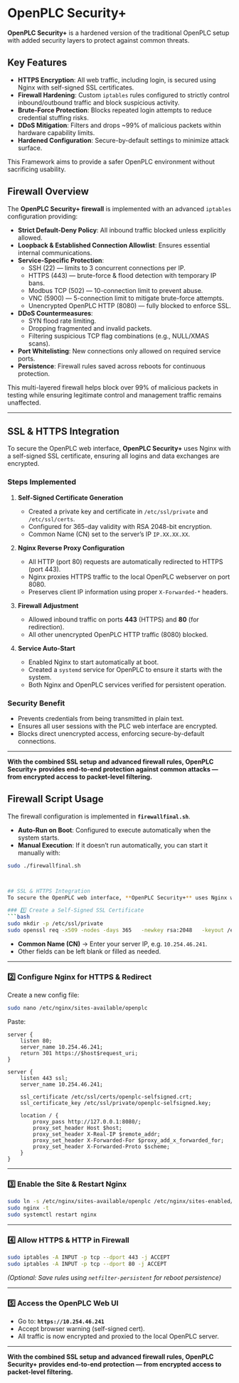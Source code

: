 # OpenPLC Security+

**OpenPLC Security+** is a hardened version of the traditional OpenPLC setup with added security layers to protect against common threats.

## Key Features
- **HTTPS Encryption**: All web traffic, including login, is secured using Nginx with self-signed SSL certificates.
- **Firewall Hardening**: Custom `iptables` rules configured to strictly control inbound/outbound traffic and block suspicious activity.
- **Brute-Force Protection**: Blocks repeated login attempts to reduce credential stuffing risks.
- **DDoS Mitigation**: Filters and drops ~99% of malicious packets within hardware capability limits.
- **Hardened Configuration**: Secure-by-default settings to minimize attack surface.

This Framework aims to provide a safer OpenPLC environment without sacrificing usability.

## Firewall Overview
The **OpenPLC Security+ firewall** is implemented with an advanced `iptables` configuration providing:

- **Strict Default-Deny Policy**: All inbound traffic blocked unless explicitly allowed.
- **Loopback & Established Connection Allowlist**: Ensures essential internal communications.
- **Service-Specific Protection**:
  - SSH (22) — limits to 3 concurrent connections per IP.
  - HTTPS (443) — brute-force & flood detection with temporary IP bans.
  - Modbus TCP (502) — 10-connection limit to prevent abuse.
  - VNC (5900) — 5-connection limit to mitigate brute-force attempts.
  - Unencrypted OpenPLC HTTP (8080) — fully blocked to enforce SSL.
- **DDoS Countermeasures**:
  - SYN flood rate limiting.
  - Dropping fragmented and invalid packets.
  - Filtering suspicious TCP flag combinations (e.g., NULL/XMAS scans).
- **Port Whitelisting**: New connections only allowed on required service ports.
- **Persistence**: Firewall rules saved across reboots for continuous protection.

This multi-layered firewall helps block over 99% of malicious packets in testing while ensuring legitimate control and management traffic remains unaffected.

---

## SSL & HTTPS Integration
To secure the OpenPLC web interface, **OpenPLC Security+** uses Nginx with a self-signed SSL certificate, ensuring all logins and data exchanges are encrypted.

### Steps Implemented

1. **Self-Signed Certificate Generation**
   - Created a private key and certificate in `/etc/ssl/private` and `/etc/ssl/certs`.
   - Configured for 365-day validity with RSA 2048-bit encryption.
   - Common Name (CN) set to the server’s IP `IP.XX.XX.XX`.

2. **Nginx Reverse Proxy Configuration**
   - All HTTP (port 80) requests are automatically redirected to HTTPS (port 443).
   - Nginx proxies HTTPS traffic to the local OpenPLC webserver on port 8080.
   - Preserves client IP information using proper `X-Forwarded-*` headers.

3. **Firewall Adjustment**
   - Allowed inbound traffic on ports **443** (HTTPS) and **80** (for redirection).
   - All other unencrypted OpenPLC HTTP traffic (8080) blocked.

4. **Service Auto-Start**
   - Enabled Nginx to start automatically at boot.
   - Created a `systemd` service for OpenPLC to ensure it starts with the system.
   - Both Nginx and OpenPLC services verified for persistent operation.

### Security Benefit
- Prevents credentials from being transmitted in plain text.
- Ensures all user sessions with the PLC web interface are encrypted.
- Blocks direct unencrypted access, enforcing secure-by-default connections.

---

**With the combined SSL setup and advanced firewall rules, OpenPLC Security+ provides end-to-end protection against common attacks — from encrypted access to packet-level filtering.**

## Firewall Script Usage
The firewall configuration is implemented in **`firewallfinal.sh`**.

- **Auto-Run on Boot**: Configured to execute automatically when the system starts.
- **Manual Execution**: If it doesn’t run automatically, you can start it manually with:

```bash
sudo ./firewallfinal.sh



## SSL & HTTPS Integration
To secure the OpenPLC web interface, **OpenPLC Security+** uses Nginx with a self-signed SSL certificate, ensuring all logins and data exchanges are encrypted.

### 1️⃣ Create a Self-Signed SSL Certificate
```bash
sudo mkdir -p /etc/ssl/private
sudo openssl req -x509 -nodes -days 365   -newkey rsa:2048   -keyout /etc/ssl/private/openplc-selfsigned.key   -out /etc/ssl/certs/openplc-selfsigned.crt
```
- **Common Name (CN)** → Enter your server IP, e.g. `10.254.46.241`.
- Other fields can be left blank or filled as needed.

---

### 2️⃣ Configure Nginx for HTTPS & Redirect
Create a new config file:
```bash
sudo nano /etc/nginx/sites-available/openplc
```

Paste:
```nginx
server {
    listen 80;
    server_name 10.254.46.241;
    return 301 https://$host$request_uri;
}

server {
    listen 443 ssl;
    server_name 10.254.46.241;

    ssl_certificate /etc/ssl/certs/openplc-selfsigned.crt;
    ssl_certificate_key /etc/ssl/private/openplc-selfsigned.key;

    location / {
        proxy_pass http://127.0.0.1:8080/;
        proxy_set_header Host $host;
        proxy_set_header X-Real-IP $remote_addr;
        proxy_set_header X-Forwarded-For $proxy_add_x_forwarded_for;
        proxy_set_header X-Forwarded-Proto $scheme;
    }
}
```

---

### 3️⃣ Enable the Site & Restart Nginx
```bash
sudo ln -s /etc/nginx/sites-available/openplc /etc/nginx/sites-enabled/
sudo nginx -t
sudo systemctl restart nginx
```

---

### 4️⃣ Allow HTTPS & HTTP in Firewall
```bash
sudo iptables -A INPUT -p tcp --dport 443 -j ACCEPT
sudo iptables -A INPUT -p tcp --dport 80 -j ACCEPT
```
*(Optional: Save rules using `netfilter-persistent` for reboot persistence)*

---

### 5️⃣ Access the OpenPLC Web UI
- Go to: **`https://10.254.46.241`**
- Accept browser warning (self-signed cert).
- All traffic is now encrypted and proxied to the local OpenPLC server.

---

**With the combined SSL setup and advanced firewall rules, OpenPLC Security+ provides end-to-end protection — from encrypted access to packet-level filtering.**
